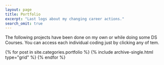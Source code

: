 ```yaml
---
layout: page
title: Portfolio
excerpt: "Last logs about my changing career actions."
search_omit: true
---
```

The following projects have been done on my own or while doing some DS Courses. You can access each individual coding just by clicking any of tem.

<div class="grid__wrapper">
  {% for post in site.categories.portfolio %}
    {% include archive-single.html type="grid" %}
  {% endfor %}
</div>

